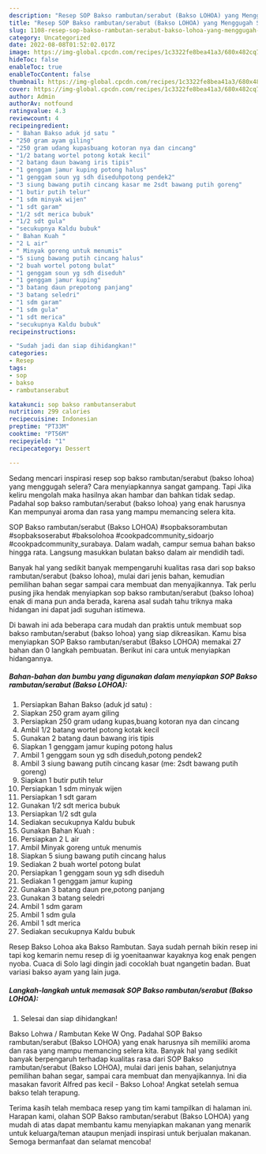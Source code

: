 ```yaml
---
description: "Resep SOP Bakso rambutan/serabut (Bakso LOHOA) yang Menggugah Selera"
title: "Resep SOP Bakso rambutan/serabut (Bakso LOHOA) yang Menggugah Selera"
slug: 1108-resep-sop-bakso-rambutan-serabut-bakso-lohoa-yang-menggugah-selera
category: Uncategorized
date: 2022-08-08T01:52:02.017Z
image: https://img-global.cpcdn.com/recipes/1c3322fe8bea41a3/680x482cq70/sop-bakso-rambutanserabut-bakso-lohoa-foto-resep-utama.jpg
hideToc: false
enableToc: true
enableTocContent: false
thumbnail: https://img-global.cpcdn.com/recipes/1c3322fe8bea41a3/680x482cq70/sop-bakso-rambutanserabut-bakso-lohoa-foto-resep-utama.jpg
cover: https://img-global.cpcdn.com/recipes/1c3322fe8bea41a3/680x482cq70/sop-bakso-rambutanserabut-bakso-lohoa-foto-resep-utama.jpg
author: Admin
authorAv: notfound
ratingvalue: 4.3
reviewcount: 4
recipeingredient:
- " Bahan Bakso aduk jd satu "
- "250 gram ayam giling"
- "250 gram udang kupasbuang kotoran nya dan cincang"
- "1/2 batang wortel potong kotak kecil"
- "2 batang daun bawang iris tipis"
- "1 genggam jamur kuping potong halus"
- "1 genggam soun yg sdh diseduhpotong pendek2"
- "3 siung bawang putih cincang kasar me 2sdt bawang putih goreng"
- "1 butir putih telur"
- "1 sdm minyak wijen"
- "1 sdt garam"
- "1/2 sdt merica bubuk"
- "1/2 sdt gula"
- "secukupnya Kaldu bubuk"
- " Bahan Kuah "
- "2 L air"
- " Minyak goreng untuk menumis"
- "5 siung bawang putih cincang halus"
- "2 buah wortel potong bulat"
- "1 genggam soun yg sdh diseduh"
- "1 genggam jamur kuping"
- "3 batang daun prepotong panjang"
- "3 batang seledri"
- "1 sdm garam"
- "1 sdm gula"
- "1 sdt merica"
- "secukupnya Kaldu bubuk"
recipeinstructions:

- "Sudah jadi dan siap dihidangkan!"
categories:
- Resep
tags:
- sop
- bakso
- rambutanserabut

katakunci: sop bakso rambutanserabut 
nutrition: 299 calories
recipecuisine: Indonesian
preptime: "PT33M"
cooktime: "PT56M"
recipeyield: "1"
recipecategory: Dessert

---
```



Sedang mencari inspirasi resep sop bakso rambutan/serabut (bakso lohoa) yang menggugah selera? Cara menyiapkannya sangat gampang. Tapi Jika keliru mengolah maka hasilnya akan hambar dan bahkan tidak sedap. Padahal sop bakso rambutan/serabut (bakso lohoa) yang enak harusnya Kan mempunyai aroma dan rasa yang mampu memancing selera kita.


SOP Bakso rambutan/serabut (Bakso LOHOA) #sopbaksorambutan #sopbaksoserabut #baksolohoa #cookpadcommunity_sidoarjo #cookpadcommunity_surabaya. Dalam wadah, campur semua bahan bakso hingga rata. Langsung masukkan bulatan bakso dalam air mendidih tadi.

Banyak hal yang sedikit banyak mempengaruhi kualitas rasa dari sop bakso rambutan/serabut (bakso lohoa), mulai dari jenis bahan, kemudian pemilihan bahan segar sampai cara membuat dan menyajikannya. Tak perlu pusing jika hendak menyiapkan sop bakso rambutan/serabut (bakso lohoa) enak di mana pun anda berada, karena asal sudah tahu triknya maka hidangan ini dapat jadi suguhan istimewa.


Di bawah ini ada beberapa cara mudah dan praktis untuk membuat sop bakso rambutan/serabut (bakso lohoa) yang siap dikreasikan. Kamu bisa menyiapkan SOP Bakso rambutan/serabut (Bakso LOHOA) memakai 27 bahan dan 0 langkah pembuatan. Berikut ini cara untuk menyiapkan hidangannya.

<!--inarticleads1-->

##### Bahan-bahan dan bumbu yang digunakan dalam menyiapkan SOP Bakso rambutan/serabut (Bakso LOHOA):

1. Persiapkan  Bahan Bakso (aduk jd satu) :
1. Siapkan 250 gram ayam giling
1. Persiapkan 250 gram udang kupas,buang kotoran nya dan cincang
1. Ambil 1/2 batang wortel potong kotak kecil
1. Gunakan 2 batang daun bawang iris tipis
1. Siapkan 1 genggam jamur kuping potong halus
1. Ambil 1 genggam soun yg sdh diseduh,potong pendek2
1. Ambil 3 siung bawang putih cincang kasar (me: 2sdt bawang putih goreng)
1. Siapkan 1 butir putih telur
1. Persiapkan 1 sdm minyak wijen
1. Persiapkan 1 sdt garam
1. Gunakan 1/2 sdt merica bubuk
1. Persiapkan 1/2 sdt gula
1. Sediakan secukupnya Kaldu bubuk
1. Gunakan  Bahan Kuah :
1. Persiapkan 2 L air
1. Ambil  Minyak goreng untuk menumis
1. Siapkan 5 siung bawang putih cincang halus
1. Sediakan 2 buah wortel potong bulat
1. Persiapkan 1 genggam soun yg sdh diseduh
1. Sediakan 1 genggam jamur kuping
1. Gunakan 3 batang daun pre,potong panjang
1. Gunakan 3 batang seledri
1. Ambil 1 sdm garam
1. Ambil 1 sdm gula
1. Ambil 1 sdt merica
1. Sediakan secukupnya Kaldu bubuk


Resep Bakso Lohoa aka Bakso Rambutan. Saya sudah pernah bikin resep ini tapi kog kemarin nemu resep di ig yoenitaanwar kayaknya kog enak pengen nyoba. Cuaca di Solo lagi dingin jadi cocoklah buat ngangetin badan. Buat variasi bakso ayam yang lain juga. 

<!--inarticleads2-->

##### Langkah-langkah untuk memasak SOP Bakso rambutan/serabut (Bakso LOHOA):


1. Selesai dan siap dihidangkan!

Bakso Lohwa / Rambutan Keke W Ong. Padahal SOP Bakso rambutan/serabut (Bakso LOHOA) yang enak harusnya sih memiliki aroma dan rasa yang mampu memancing selera kita. Banyak hal yang sedikit banyak berpengaruh terhadap kualitas rasa dari SOP Bakso rambutan/serabut (Bakso LOHOA), mulai dari jenis bahan, selanjutnya pemilihan bahan segar, sampai cara membuat dan menyajikannya. Ini dia masakan favorit Alfred pas kecil - Bakso Lohoa! Angkat setelah semua bakso telah terapung. 

Terima kasih telah membaca resep yang tim kami tampilkan di halaman ini. Harapan kami, olahan SOP Bakso rambutan/serabut (Bakso LOHOA) yang mudah di atas dapat membantu kamu menyiapkan makanan yang menarik untuk keluarga/teman ataupun menjadi inspirasi untuk berjualan makanan. Semoga bermanfaat dan selamat mencoba!
